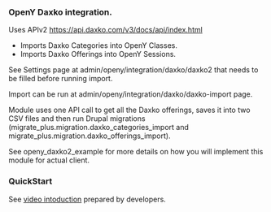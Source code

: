 ### OpenY Daxko integration. 

Uses APIv2 https://api.daxko.com/v3/docs/api/index.html

 - Imports Daxko Categories into OpenY Classes.
 - Imports Daxko Offerings into OpenY Sessions.

See Settings page at admin/openy/integration/daxko/daxko2 that needs to be filled before running import.

Import can be run at admin/openy/integration/daxko/daxko-import page.

Module uses one API call to get all the Daxko offerings, saves it into two CSV files
and then run Drupal migrations (migrate_plus.migration.daxko_categories_import and
migrate_plus.migration.daxko_offerings_import).

See openy_daxko2_example for more details on how you will implement this module for actual client.

### QuickStart

See [video intoduction](https://www.youtube.com/watch?v=1SHlxMpciUY) prepared by developers.
